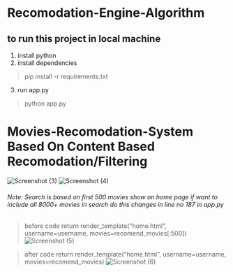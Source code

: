 # Recomodation-Engine-Algorithm


## to run this project in local machine

1. install python
2. install dependencies
> pip install -r requirements.txt
3. run app.py
> python app.py



# Movies-Recomodation-System Based On Content Based Recomodation/Filtering
![Screenshot (3)](https://user-images.githubusercontent.com/76725762/170815498-45a7c711-8e3b-4ab8-a07f-18fa2a251f1e.png)
![Screenshot (4)](https://user-images.githubusercontent.com/76725762/170815511-be0b5c55-e9aa-44c3-931b-7fb4b04fc152.png)



###### Note: Search is based on first 500 movies show on home page if want to include all 8000+ movies in search do this changes in line no 187 in app.py
> before code 
>         return render_template("home.html", username=username, movies=recomend_movies[:500])
![Screenshot (5)](https://user-images.githubusercontent.com/76725762/170815695-d2fa38d4-3902-438d-bd67-bce73c855760.png)
 
>after code
>        return render_template("home.html", username=username, movies=recomend_movies)
![Screenshot (6)](https://user-images.githubusercontent.com/76725762/170815704-7ad81a9b-24d3-44a8-ae89-628ce2b796cd.png)
